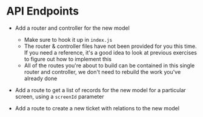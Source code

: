 # API Endpoints

- Add a router and controller for the new model

  - Make sure to hook it up in `index.js`
  - The router & controller files have not been provided for you this time. If you need a reference, it's a good idea to look at previous exercises to figure out how to implement this
  - All of the routes you're about to build can be contained in this single router and controller, we don't need to rebuild the work you've already done

- Add a route to get a list of records for the new model for a particular screen, using a `screenId` parameter
- Add a route to create a new ticket with relations to the new model

